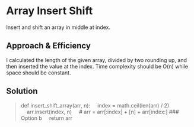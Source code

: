 # Array Insert Shift
<!-- Description of the challenge -->
Insert and shift an array in middle at index.

## Approach & Efficiency
<!-- What approach did you take? Why? What is the Big O space/time for this approach? -->

I calculated the length of the given array, divided by two rounding up, and then inserted the value at the index.
Time complexity should be O(n) while space should be constant.

## Solution
<!-- Show how to run your code, and examples of it in action -->

> def insert_shift_array(arr, n):
> &nbsp;&nbsp;&nbsp;&nbsp;index = math.ceil(len(arr) / 2)
> &nbsp;&nbsp;&nbsp;&nbsp;arr.insert(index, n)
> &nbsp;&nbsp;&nbsp;&nbsp;# arr = arr[:index] + [n] + arr[index:]  ### Option b
> &nbsp;&nbsp;&nbsp;&nbsp;return arr
